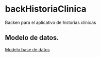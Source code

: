 # backHistoriaClinica
Backen para el aplicativo de historias clinicas

## Modelo de datos.
[Modelo base de datos](https://drive.google.com/file/d/1Mozvq9P84ut5GirRg69wllQ-YVGtWf8b/view?usp=sharing)
